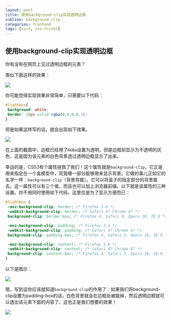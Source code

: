 ```yaml
---
layout: post
title: 使用background-clip实现透明边框
subline: background-clip
categories: frontend
tags: [css3, css-tricks]
---
```

## 使用background-clip实现透明边框

你有没有在网页上见过透明边框的元素？

类似下面这样的效果：

![](https://st-qn.gittt.cn/2014/09/19/transparentborders.png)

你可能觉得实现效果非常简单，只需要以下代码：

```css
#lightbox{
 background: white;
 border: 20px solid rgba(0,0,0,0.3);
}
```

但是如果这样写的话，就会出现如下效果。

![](https://st-qn.gittt.cn/2014/09/19/gray.png)

在上面的截图中，边框已经用了`RGBa`设置为透明，但是边框却显示为不透明的灰色，这是因为该元素的白色背景透过透明边框显示了出来。

幸运的是，CSS3有个属性拯救了我们！这个属性就是`background-clip`，它正是用来指定在一个盒模型中，究竟哪一部分能够用来显示背景。它做的事儿正如它的名字一样：`background-clip`（背景剪裁）。它可以将盒子的指定部分的背景裁去。这一属性可以有三个值，而且也可以加上浏览器前缀。以下就是该属性的三种设置。你不用同时使用如下代码，这里仅是为了显示方便而已：

```css
#lightbox {
 -moz-background-clip: border; /* Firefox 3.6 */
 -webkit-background-clip: border; /* Safari 4? Chrome 6? */
 background-clip: border-box; /* Firefox 4, Safari 5, Opera 10, IE 9 */

 -moz-background-clip: padding; /* Firefox 3.6 */
 -webkit-background-clip: padding; /* Safari 4? Chrome 6? */
 background-clip: padding-box; /* Firefox 4, Safari 5, Opera 10, IE 9 */

 -moz-background-clip: content; /* Firefox 3.6 */
 -webkit-background-clip: content; /* Safari 4? Chrome 6? */
 background-clip: content-box; /* Firefox 4, Safari 5, Opera 10, IE 9 */
}
```

以下是图示：

![](https://st-qn.gittt.cn/2014/09/19/background-clip.png)

嗯，写到这你应该就知道`background-clip`的作用了：如果我们将background-clip设置为padding-box的话，白色背景就会在边框处被裁掉，然后透明边框就可以透出该元素下面的内容了，这也正是我们想要的效果！

![](https://st-qn.gittt.cn/2014/09/19/transparentborders.png)
